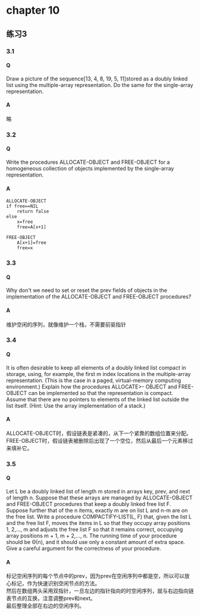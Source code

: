 # chapter 10

## 练习3
### 3.1
#### Q 
Draw a picture of the sequence[13, 4, 8, 19, 5, 11]stored as a doubly linked list using the multiple-array representation. Do the same for the single-array representation.
#### A
略

### 3.2
#### Q 
Write the procedures ALLOCATE-OBJECT and FREE-OBJECT for a homogeneous collection of objects implemented by the single-array representation.
#### A
```
ALLOCATE-OBJECT
if free==NIL
	return false
else 
	x=free
	free=A[x+1]
```  
```
FREE-OBJECT
	A[x+1]=free
	free=x
```
### 3.3
#### Q 
Why don't we need to set or reset the prev fields of objects in the implementation of the ALLOCATE-OBJECT and FREE-OBJECT procedures?
#### A
维护空闲的序列，就像维护一个栈，不需要前驱指针

### 3.4
#### Q 
It is often desirable to keep all elements of a doubly linked list compact in storage, using, for example, the first m index locations in the multiple-array representation. (This is the case in a paged, virtual-memory computing environment.) Explain how the procedures ALLOCATE>- OBJECT and FREE-OBJECT can be implemented so that the representation is compact. Assume that there are no pointers to elements of the linked list outside the list itself. (Hint: Use the array implementation of a stack.)
#### A
ALLOCATE-OBJECT时，假设链表是紧凑的，从下一个紧靠的数组位置来分配。  
FREE-OBJECT时，假设链表被删除后出现了一个空位，然后从最后一个元素移过来填补它。

### 3.5
#### Q 
Let L be a doubly linked list of length m stored in arrays key, prev, and next of length n. Suppose that these arrays are managed by ALLOCATE-OBJECT and FREE-OBJECT procedures that keep a doubly linked free list F. Suppose further that of the n items, exactly m are on list L and n-m are on the free list. Write a procedure COMPACTIFY-LIST(L, F) that, given the list L and the free list F, moves the items in L so that they occupy array positions 1, 2,..., m and adjusts the free list F so that it remains correct, occupying array positions m + 1, m + 2,..., n. The running time of your procedure should be Θ(n), and it should use only a constant amount of extra space. Give a careful argument for the correctness of your procedure.
#### A
标记空闲序列的每个节点中的prev，因为prev在空闲序列中都是空，所以可以放心标记，作为快速识别空闲节点的方法。  
然后在数组两头采用双指针，一旦左边的指针指向的时空闲序列，就与右边指向链表节点的互换，注意调整prev和next。  
最后整理全部在右边的空闲序列。

